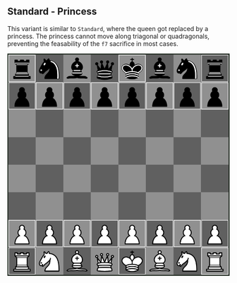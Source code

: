 ## Standard - Princess

This variant is similar to `Standard`, where the queen got replaced by a princess.
The princess cannot move along triagonal or quadragonals, preventing the feasability of the `f7` sacrifice in most cases.

![Preview](./preview.png)
